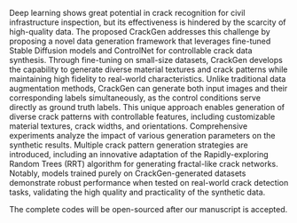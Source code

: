 Deep learning shows great potential in crack recognition for civil infrastructure inspection, but its effectiveness is hindered by the scarcity of high-quality data. The proposed CrackGen addresses this challenge by proposing a novel data generation framework that leverages fine-tuned Stable Diffusion models and ControlNet for controllable crack data synthesis. Through fine-tuning on small-size datasets, CrackGen develops the capability to generate diverse material textures and crack patterns while maintaining high fidelity to real-world characteristics. Unlike traditional data augmentation methods, CrackGen can generate both input images and their corresponding labels simultaneously, as the control conditions serve directly as ground truth labels. This unique approach enables generation of diverse crack patterns with controllable features, including customizable material textures, crack widths, and orientations. Comprehensive experiments analyze the impact of various generation parameters on the synthetic results. Multiple crack pattern generation strategies are introduced, including an innovative adaptation of the Rapidly-exploring Random Trees (RRT) algorithm for generating fractal-like crack networks. Notably, models trained purely on CrackGen-generated datasets demonstrate robust performance when tested on real-world crack detection tasks, validating the high quality and practicality of the synthetic data. 

The complete codes will be open-sourced after our manuscript is accepted.
